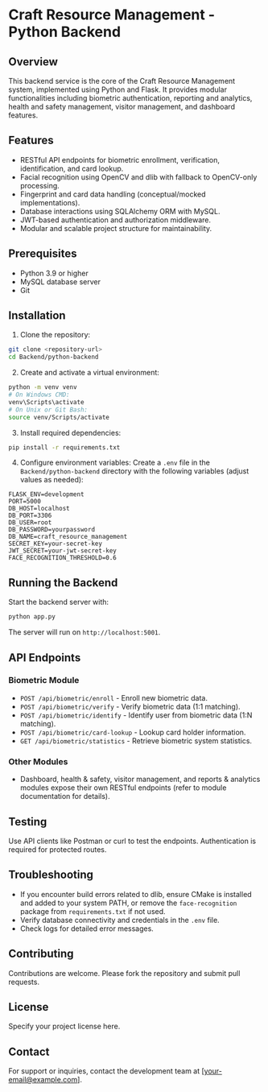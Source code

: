 # Craft Resource Management - Python Backend

## Overview
This backend service is the core of the Craft Resource Management system, implemented using Python and Flask. It provides modular functionalities including biometric authentication, reporting and analytics, health and safety management, visitor management, and dashboard features.

## Features
- RESTful API endpoints for biometric enrollment, verification, identification, and card lookup.
- Facial recognition using OpenCV and dlib with fallback to OpenCV-only processing.
- Fingerprint and card data handling (conceptual/mocked implementations).
- Database interactions using SQLAlchemy ORM with MySQL.
- JWT-based authentication and authorization middleware.
- Modular and scalable project structure for maintainability.

## Prerequisites
- Python 3.9 or higher
- MySQL database server
- Git

## Installation

1. Clone the repository:
```bash
git clone <repository-url>
cd Backend/python-backend
```

2. Create and activate a virtual environment:
```bash
python -m venv venv
# On Windows CMD:
venv\Scripts\activate
# On Unix or Git Bash:
source venv/Scripts/activate
```

3. Install required dependencies:
```bash
pip install -r requirements.txt
```

4. Configure environment variables:
Create a `.env` file in the `Backend/python-backend` directory with the following variables (adjust values as needed):
```
FLASK_ENV=development
PORT=5000
DB_HOST=localhost
DB_PORT=3306
DB_USER=root
DB_PASSWORD=yourpassword
DB_NAME=craft_resource_management
SECRET_KEY=your-secret-key
JWT_SECRET=your-jwt-secret-key
FACE_RECOGNITION_THRESHOLD=0.6
```

## Running the Backend
Start the backend server with:
```bash
python app.py
```
The server will run on `http://localhost:5001`.

## API Endpoints

### Biometric Module
- `POST /api/biometric/enroll` - Enroll new biometric data.
- `POST /api/biometric/verify` - Verify biometric data (1:1 matching).
- `POST /api/biometric/identify` - Identify user from biometric data (1:N matching).
- `POST /api/biometric/card-lookup` - Lookup card holder information.
- `GET /api/biometric/statistics` - Retrieve biometric system statistics.

### Other Modules
- Dashboard, health & safety, visitor management, and reports & analytics modules expose their own RESTful endpoints (refer to module documentation for details).

## Testing
Use API clients like Postman or curl to test the endpoints. Authentication is required for protected routes.

## Troubleshooting
- If you encounter build errors related to dlib, ensure CMake is installed and added to your system PATH, or remove the `face-recognition` package from `requirements.txt` if not used.
- Verify database connectivity and credentials in the `.env` file.
- Check logs for detailed error messages.

## Contributing
Contributions are welcome. Please fork the repository and submit pull requests.

## License
Specify your project license here.

## Contact
For support or inquiries, contact the development team at [your-email@example.com].
